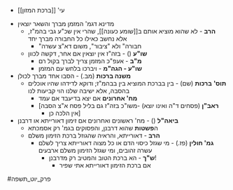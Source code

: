- עי' [[ברכת המזון]]
* מדינא דגמ' המזמן מברך והשאר יוצאין
	* **הרב** - לא שהוא מוציא אותם ב[[שומע כעונה]], שהרי אין שכ"ע גבי בהמ"ז, אלא נחשב כאילו כל החבורה מברך יחד
		* "חבורה" ולא "ציבור", משום דא"צ עשרה
	* **שו"ע** () - בזה"ז אין יוצאין אם אחר, דקשה לכוון
		* **מ"ב** - אעפ"כ המזמן צריך לברך בקול רם
		* **שו"ע - הגה"מ** - ויברכו בלחש עם המזמן
* **משנה ברכות** (מב.) - הסבו אחד מברך לכולן
	* **תוס'** **ברכות** (שם) - בין בברכת המוציא בין בבהמ"ז; ודוקא לדידהו שהיו אוכלים בהסבה, אלא ישיבה שלנו הוי קביעות לנו
		* **מח' אחרונים** אם יצא בדיעבד אם עמד
		* \[**ראב"ן** (פסחים ד"ה ואינו יוצא) -משו"כ בזה"ז גם בליל פסח א"צ הסבה
			* אין הלכה כן\]
* **ביאה"ל** () - מח' ראשונים ואחרונים אם זימון דאורייתא או דרבנן
	* ה**פשטות** שהוא דרבנן, והפסוקים בגמ' רק אסמכתא
	* **הרב** - דאורייתא, והראיה שהגוזל ברכת הזימון משלם
		* **גמ' חולין** (פז.) - מי שגזל כיסוי הדם או כל מצוה דאורייתא צריך לשלם עשרה זהובים, ומי שגזל הזימון משלם ארבעים
			* **ש"ך** - הא ברכת הטוב והמטיב רק מדרבנן\!
				* אם ברכת הזימון דאורייתא אתי שפיר

#פרק_יוט_תשפה 